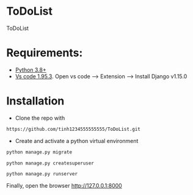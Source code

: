 # ToDoList
ToDoList
# Requirements:
- [Python 3.8+](https://www.python.org/downloads/release/python-3810/)
- [Vs code 1.95.3](https://code.visualstudio.com/updates/v1_95). Open vs code --> Extension --> Install Django v1.15.0
# Installation

- Clone the repo with

```bash
https://github.com/tinh1234555555555/ToDoList.git
```

- Create and activate a python virtual environment

```bash
python manage.py migrate
```

```bash
python manage.py createsuperuser
```

```bash
python manage.py runserver
```

Finally, open the browser http://127.0.0.1:8000
